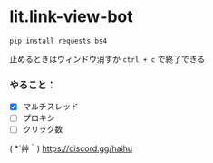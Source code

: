 # lit.link-view-bot

`pip install requests bs4`

止めるときはウィンドウ消すか `ctrl + c` で終了できる

### やること：
- [x] マルチスレッド
- [ ] プロキシ
- [ ] クリック数

( *´艸｀)
https://discord.gg/haihu

